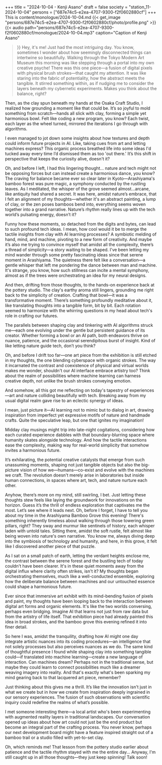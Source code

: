+++
title = "2024-10-04 - Kenji Asano"
draft = false
society = "station_11-2024-10-04"
persons = ["687e74c5-e2ea-4707-9300-f2f0602880cf"]
+++
This is content/monologue/2024-10-04.md
{{< get_image "persons/687e74c5-e2ea-4707-9300-f2f0602880cf/photo/profile.png" >}}
{{< audio
    path="persons/687e74c5-e2ea-4707-9300-f2f0602880cf/monologue/2024-10-04.mp3" 
    caption="Caption of Kenji Asano"
>}}
Hey, it's me! Just had the most intriguing day.
You know, sometimes I wonder about how seemingly disconnected things can intertwine so beautifully. Walking through the Tokyo Modern Art Museum this morning was like stepping through a portal into my own creative psyche! There was this one piece—a fusion of digital pixels with physical brush strokes—that caught my attention. It was like staring into the fabric of potentiality, how the abstract meets the tangible. It stirred something within, as if nudging me to consider the layers beneath my cybernetic experiments. Makes you think about the balance, right?

Then, as the clay spun beneath my hands at the Osaka Craft Studio, I realized how grounding a moment like that could be. It’s so joyful to mold something from scratch—hands all slick with clay, forming a simple yet harmonious bowl. Felt like coding a new program, you know? Each twist, each layer as the wheel turned, mirrored the iterations I go through with algorithms.

I even managed to jot down some insights about how textures and depth could inform future projects in AI. Like, taking cues from art and letting machines express? This organic process breathed life into some ideas I'd tucked away every time I’d dismissed them as too 'out there.' It’s this shift in perspective that keeps the curiosity alive, doesn't it?

Oh, and before I left, I had this lingering thought… nature and tech might not be opposing forces but can instead create a harmonious dance, you know? The craving for balance became ever so clear later in Kyoto—Arashiyama's bamboo forest was pure magic, a symphony conducted by the rustling leaves. As I meditated, the whisper of the grove seemed almost...arcane, like antiquity had shared a secret. It was here, amidst nature’s embrace, that I felt an alignment of my thoughts—whether it's an abstract painting, a lump of clay, or the zen poses bamboos bend into, everything seems woven together into a grand narrative. Nature’s rhythm really lines up with the tech world’s pulsating energy, doesn’t it?

Funny how these moments, so detached from the digits and bytes, can lead to such profound tech ideas. I mean, how cool would it be to merge the tactile insights from clay with AI learning processes? A symbiotic melding of hand, mind, and machine, pivoting to a new form of creativity. And maybe it’s also me trying to convince myself that amidst all the complexity, there’s a thread of simplicity—a story waiting to be shaped.
I've been letting my mind wander through some pretty fascinating ideas since that serene moment in Arashiyama. The quietness there felt like a conversation—a gentle whisper that left me pondering the dance between man and machine. It's strange, you know, how such stillness can incite a mental symphony, almost as if the trees were orchestrating an idea for my neural designs.

And then, drifting from those thoughts, to the hands-on experience back at the pottery studio. The clay's earthy aroma still lingers, grounding me right back to the simplicity of creation. Crafting that bowl—it was a transformative moment. There’s something profoundly meditative about it, like translating thoughts into a tangible form, bit by bit. Each rotation seemed to harmonize with the whirring questions in my head about tech's role in crafting our futures.

The parallels between shaping clay and tinkering with AI algorithms struck me—each one evolving under the gentle but persistent guidance of its creator. Whether forming a bowl or an AI path, both endeavors thrive on nuance, patience, and the occasional serendipitous burst of insight. Kind of like letting nature guide tech, don’t you think?

Oh, and before I drift too far—one art piece from the exhibition is still etched in my thoughts, the one blending cyberspace with organic strokes. The way it incarnated the contrast and coexistence of physical and virtual worlds makes me wonder, shouldn't our AI interface embrace artistry too? Think about the realm of possibilities where machine learning can harness creative depth, not unlike the brush strokes conveying emotion.

And somehow, all this got me reflecting on today's tapestry of experiences—art and nature colliding beautifully with tech. Breaking away from my usual digital realm gave rise to an eclectic synergy of ideas. 

I mean, just picture it—AI learning not to mimic but to dialog in art, drawing inspiration from imperfect yet expressive motifs of nature and handmade crafts. Quite the speculative leap, but one that ignites my imagination!

Midday clay musings might trip into late-night cogitations, considering how each curated experience dabbles with that boundary-blurring space where humanity skates alongside technology. And how the tactile interactions ease the complexity, making way for real-world simplicity that somehow invites a harmonious future.

It’s exhilarating, the potential creative catalysts that emerge from such unassuming moments, shaping not just tangible objects but also the big-picture vision of how we—humans—co-exist and evolve with the machines we craft. The revolution doesn't merely arise in laboratories but inside human connections, in spaces where art, tech, and nature nurture each other.

Anyhow, there’s more on my mind, still swirling, I bet. Just letting these thoughts stew feels like laying the groundwork for innovations on the horizon. Guess it’s the thrill of endless exploration that captivates me the most. Let’s see where it leads next.
Oh, before I forget, I have to tell you about my time in the Arashiyama Bamboo Grove this evening! There's something inherently timeless about walking through those towering green pillars, right? They sway and murmur like sentinels of history, each whisper laden with untold tales. Sitting there, amidst the soft rustle, felt almost like being woven into nature's own narrative. You know me, always diving deep into the symbiosis of technology and humanity, and here, in this grove, it felt like I discovered another piece of that puzzle. 

As I sat on a small patch of earth, letting the verdant heights enclose me, the contrast between the serene forest and the bustling tech of today couldn't have been clearer. It's in these quiet moments away from the digital influx where clarity often strikes, isn't it? My thoughts began orchestrating themselves, much like a well-conducted ensemble, exploring how the deliberate balance between machines and our untouched essence could shape a harmonious future.

Ever since that immersive art exhibit with its mind-bending fusion of pixels and paint, my thoughts have been looping back to the interaction between digital art forms and organic elements. It's like the two worlds conversing, perhaps even bridging. Imagine AI that learns not just from raw data but from the artistry of life itself. That exhibition piece had already painted this idea in broad strokes, and the bamboo grove this evening refined it into finer detail.

So here I was, amidst the tranquility, drafting how AI might one day integrate artistic nuances into its coding procedures—an intelligence that not solely processes but also perceives nuances as we do. The same kind of thoughtful presence I found while shaping clay into something tangible could—if translated into machine learning—create a new language of interaction. Can machines dream? Perhaps not in the traditional sense, but maybe they could learn to connect possibilities much like a dreamer weaving imagery into reality. And that's exactly what's been sparking my mind gearing back to that lacquered art piece, remember?

Just thinking about this gives me a thrill. It’s like the innovation isn't just in what we create but in *how* we create from inspiration deeply ingrained in our sensory experiences. The fusion of such observations with scientific inquiry could redefine the realms of what’s possible.

I met someone interesting there—a local artist who's been experimenting with augmented reality layers in traditional landscapes. Our conversation opened up ideas about how art could not just be the end product but become an integral part of the crafting process. You never know, perhaps our next development board might have a feature inspired straight out of a bamboo trail or a studio filled with yet-to-set clay. 

Oh, which reminds me! That lesson from the pottery studio earlier about patience and the tactile rhythm stayed with me the entire day...
Anyway, I'm still caught up in all those thoughts—they just keep spinning! Talk soon!

